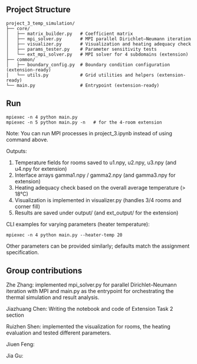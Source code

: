 ## Project Structure

    project_3_temp_simulation/
    ├── core/
    │   ├── matrix_builder.py   # Coefficient matrix
    │   ├── mpi_solver.py       # MPI parallel Dirichlet–Neumann iteration
    │   ├── visualizer.py       # Visualization and heating adequacy check
    │   ├── params_tester.py    # Parameter sensitivity tests
    │   └── ext_mpi_solver.py   # MPI solver for 4 subdomains (extension)
    ├── common/
    │   ├── boundary_config.py  # Boundary condition configuration (extension-ready)
    │   └── utils.py            # Grid utilities and helpers (extension-ready)
    └── main.py                 # Entrypoint (extension-ready)

## Run
    mpiexec -n 4 python main.py
    mpiexec -n 5 python main.py -n   # for the 4-room extension

Note: You can run MPI processes in project_3.ipynb instead of using command above.

Outputs:
1) Temperature fields for rooms saved to u1.npy, u2.npy, u3.npy (and u4.npy for extension)
2) Interface arrays gamma1.npy / gamma2.npy (and gamma3.npy for extension)
3) Heating adequacy check based on the overall average temperature (> 18°C)
4) Visualization is implemented in visualizer.py (handles 3/4 rooms and corner fill)
5) Results are saved under output/ (and ext_output/ for the extension)

CLI examples for varying parameters (heater temperature):

    mpiexec -n 4 python main.py --heater-temp 20
    
Other parameters can be provided similarly; defaults match the assignment specification.


## Group contributions
Zhe Zhang: implemented mpi_solver.py for parallel Dirichlet–Neumann iteration with MPI and main.py as the entrypoint for orchestrating the thermal simulation and result analysis.

Jiazhuang Chen: Writing the notebook and code of Extension Task 2 section

Ruizhen Shen: implemented the visualization for rooms, the heating evaluation and tested different parameters.

Jiuen Feng: 

Jia Gu: 
